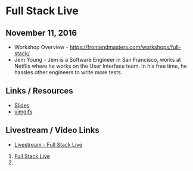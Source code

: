 # Full Stack Live

## November 11, 2016

* Workshop Overview - https://frontendmasters.com/workshops/full-stack/
* Jem Young - Jem is a Software Engineer in San Francisco, works at Netflix where he works on the User Interface team. In his free time, he hassles other engineers to write more tests.


## Links / Resources

* [Slides](https://docs.google.com/presentation/d/1FPpbZ919vt8e1k2EGPd7BKhDlHao79ykvYLfDcMOsMo/edit?usp=sharing)
* [vimgifs](https://vimgifs.com)

## Livestream / Video Links

* [Livestream - Full Stack Live](https://livestream.com/accounts/4894689/events/6621548)

1. [Full Stack Live](https://livestream.com/accounts/4894689/events/6621548/videos/141601082)
2.

